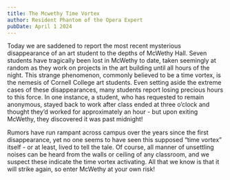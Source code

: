 ```yaml
---
title: The Mcwethy Time Vortex
author: Resident Phantom of the Opera Expert
pubDate: April 1 2024
---
```

Today we are saddened to report the most recent mysterious disappearance of an art student to the depths of McWethy Hall. Seven students have tragically been lost in McWethy to date, taken seemingly at random as they work on projects in the art building until all hours of the night. This strange phenomenon, commonly believed to be a time vortex, is the nemesis of Cornell College art students. Even setting aside the extreme cases of these disappearances, many students report losing precious hours to this force. In one instance, a student, who has requested to remain anonymous, stayed back to work after class ended at three o’clock and thought they’d worked for approximately an hour - but upon exiting McWethy, they discovered it was past midnight!

Rumors have run rampant across campus over the years since the first disappearance, yet no one seems to have seen this supposed “time vortex” itself - or at least, lived to tell the tale. Of course, all manner of unsettling noises can be heard from the walls or ceiling of any classroom, and we suspect these indicate the time vortex activating. All that we know is that it will strike again, so enter McWethy at your own risk!
